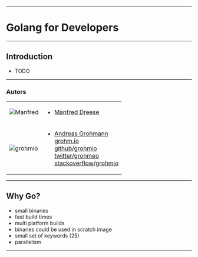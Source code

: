 <!-- .slide: data-background="img/INTRODUCTION/00.jpg" data-background-size="60%" data-background-position="50% 50%" -->
----

# Golang for Developers

----

## Introduction
* TODO

----
### Autors

|                                                                |                                                                                                                                                                                                                                                                                    |
|----------------------------------------------------------------|:-----------------------------------------------------------------------------------------------------------------------------------------------------------------------------------------------------------------------------------------------------------------------------------|
| ![Manfred](img/cc_manfred.jpg)<!-- .element height="200px" --> | <ul><li>[Manfred Dreese](https://codecentric.de)</li></ul>                                                                                                                                                                                                                         |
| ![grohmio](img/cc_grohmio.png)<!-- .element height="200px" --> | <ul><li>[Andreas Grohmann](https://codecentric.de)<br />[grohm.io](https://grohm.io)<br />[github/grohmio](https://github.com/grohmio)<br />[twitter/grohmeo](https://twitter.com/grohmeo)<br />[stackoverflow/grohmio](https://stackoverflow.com/users/6654539/grohmio)</li></ul> |

----
## Why Go?
* small binaries
* fast build times
* multi platform builds
* binaries could be used in scratch image
* small set of keywords (25)
* parallelism
---